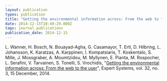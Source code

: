 ```yaml
---
layout: publication
types: publication
title: "Getting the environmental information across: From the web to the user"
date: 2014-12-15T10:49:29.000Z
tags: journal_publications
publication_date: 2014-12-15
---
```

L. Wanner, H. Bosch, N. Bouayad-Agha, G. Casamayor, T. Ertl, D. Hilbring, L. Johansson, K. Karatzas, A. Karppinen, I. Kompatsiaris, T. Koskentalo, S. Mille, J. Mossgraber, A. Moumtzidou, M. Myllynen, E. Pianta, M. Rospocher, L. Serafini, V. Tarvainen, S. Tonelli, S. Vrochidis, "[Getting the environmental information across: From the web to the user](http://onlinelibrary.wiley.com/doi/10.1111/exsy.12100/abstract)", Expert Systems, vol. 32, no. 3, 15 December, 2014.
